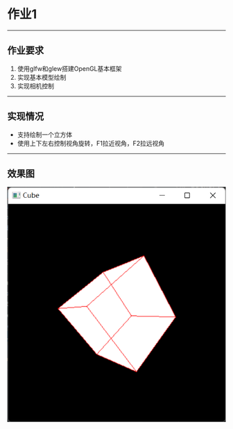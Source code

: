 # 作业1
-------------
## 作业要求
1. 使用glfw和glew搭建OpenGL基本框架  
2. 实现基本模型绘制  
3. 实现相机控制  
-------------
## 实现情况
- 支持绘制一个立方体
- 使用上下左右控制视角旋转，F1拉近视角，F2拉远视角
------------
## 效果图
![img.png](img.png)